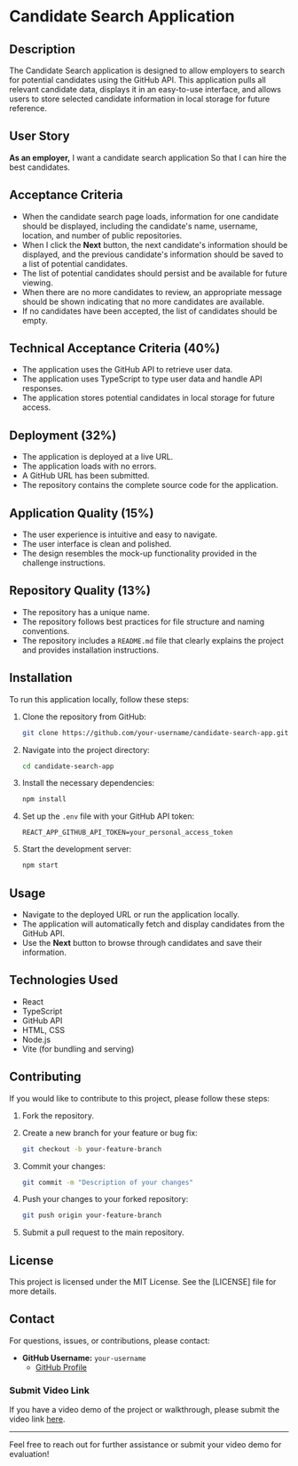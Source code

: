 # Candidate Search Application

## Description

The Candidate Search application is designed to allow employers to search for potential candidates using the GitHub API. This application pulls all relevant candidate data, displays it in an easy-to-use interface, and allows users to store selected candidate information in local storage for future reference.

## User Story

**As an employer,** 
I want a candidate search application 
So that I can hire the best candidates. 

## Acceptance Criteria

- When the candidate search page loads, information for one candidate should be displayed, including the candidate's name, username, location, and number of public repositories.
- When I click the **Next** button, the next candidate's information should be displayed, and the previous candidate's information should be saved to a list of potential candidates.
- The list of potential candidates should persist and be available for future viewing.
- When there are no more candidates to review, an appropriate message should be shown indicating that no more candidates are available.
- If no candidates have been accepted, the list of candidates should be empty.

## Technical Acceptance Criteria (40%)

- The application uses the GitHub API to retrieve user data.
- The application uses TypeScript to type user data and handle API responses.
- The application stores potential candidates in local storage for future access.


## Deployment (32%)

- The application is deployed at a live URL.
- The application loads with no errors.
- A GitHub URL has been submitted.
- The repository contains the complete source code for the application.

## Application Quality (15%)

- The user experience is intuitive and easy to navigate.
- The user interface is clean and polished.
- The design resembles the mock-up functionality provided in the challenge instructions.

## Repository Quality (13%)

- The repository has a unique name.
- The repository follows best practices for file structure and naming conventions.
- The repository includes a `README.md` file that clearly explains the project and provides installation instructions.

## Installation

To run this application locally, follow these steps:

1. Clone the repository from GitHub:
    ```bash
    git clone https://github.com/your-username/candidate-search-app.git
    ```

2. Navigate into the project directory:
    ```bash
    cd candidate-search-app
    ```

3. Install the necessary dependencies:
    ```bash
    npm install
    ```

4. Set up the `.env` file with your GitHub API token:
    ```
    REACT_APP_GITHUB_API_TOKEN=your_personal_access_token
    ```

5. Start the development server:
    ```bash
    npm start
    ```

## Usage

- Navigate to the deployed URL or run the application locally.
- The application will automatically fetch and display candidates from the GitHub API.
- Use the **Next** button to browse through candidates and save their information.

## Technologies Used

- React
- TypeScript
- GitHub API
- HTML, CSS
- Node.js
- Vite (for bundling and serving)

## Contributing

If you would like to contribute to this project, please follow these steps:

1. Fork the repository.
2. Create a new branch for your feature or bug fix:
    ```bash
    git checkout -b your-feature-branch
    ```

3. Commit your changes:
    ```bash
    git commit -m "Description of your changes"
    ```

4. Push your changes to your forked repository:
    ```bash
    git push origin your-feature-branch
    ```

5. Submit a pull request to the main repository.

## License

This project is licensed under the MIT License. See the [LICENSE] file for more details.

## Contact

For questions, issues, or contributions, please contact:

- **GitHub Username:** `your-username`
    - [GitHub Profile](https://github.com/khorimoore)

### Submit Video Link

If you have a video demo of the project or walkthrough, please submit the video link [here](your-video-submission-link).

---

Feel free to reach out for further assistance or submit your video demo for evaluation!